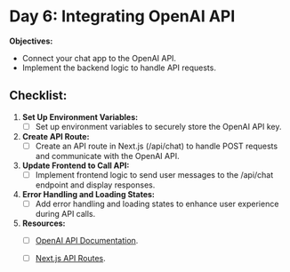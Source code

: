 # Day 6: Integrating OpenAI API

**Objectives:**

- Connect your chat app to the OpenAI API.
- Implement the backend logic to handle API requests.

## Checklist:

1. **Set Up Environment Variables:**
   - [ ] Set up environment variables to securely store the OpenAI API key.

2. **Create API Route:**
   - [ ] Create an API route in Next.js (/api/chat) to handle POST requests and communicate with the OpenAI API.

3. **Update Frontend to Call API:**
   - [ ] Implement frontend logic to send user messages to the /api/chat endpoint and display responses.

4. **Error Handling and Loading States:**
   - [ ] Add error handling and loading states to enhance user experience during API calls.

5. **Resources:**
   - [ ] [OpenAI API Documentation](https://beta.openai.com/docs/).
   - [ ] [Next.js API Routes](https://nextjs.org/docs/api-routes/introduction).


